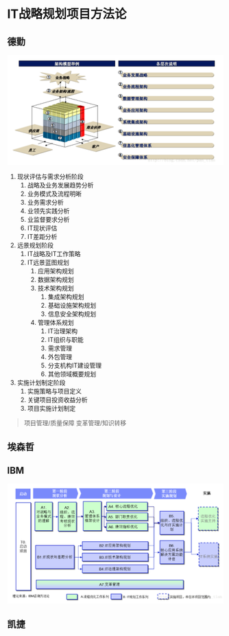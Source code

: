 # IT战略规划项目方法论

## 德勤

![alt text](image.png)

1. 现状评估与需求分析阶段
   1. 战略及业务发展趋势分析
   2. 业务模式及流程明晰
   3. 业务需求分析
   4. 业领先实践分析
   5. 业监督要求分析
   6. IT现状评估
   7. IT差距分析
2. 远景规划阶段
   1. IT战略及IT工作策略
   2. IT远景蓝图规划
      1. 应用架构规划
      2. 数据架构规划
      3. 技术架构规划
         1. 集成架构规划
         2. 基础设施架构规划
         3. 信息安全架构规划
      4. 管理体系规划
         1. IT治理架构
         2. IT组织与职能
         3. 需求管理
         4. 外包管理
         5. 分支机构IT建设管理
         6. 其他领域概要规划
3. 实施计划制定阶段
   1. 实施策略与项目定义
   2. 关键项目投资收益分析
   3. 项目实施计划制定

> 项目管理/质量保障
> 变革管理/知识转移

## 埃森哲

## IBM

![alt text](image-1.png)

## 凯捷
